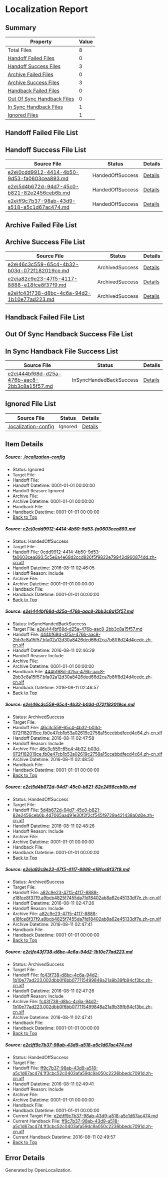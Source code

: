 # <a name='report-top'></a> Localization Report

## Summary
 Property | Value 
 -------- | ----- 
 Total Files | 8
[ Handoff Failed Files ](#handoff-failed-list)| 0
[ Handoff Success Files ](#handoff-success-list)| 3
[ Archive Failed Files ](#archive-failed-list)| 0
[ Archive Success Files ](#archive-success-list)| 3
[ Handback Failed Files ](#handback-failed-list)| 0
[ Out Of Sync Handback Files ](#outofsync-handback-success-list)| 0
[ In Sync Handback Files ](#insync-handback-success-list)| 1
[ Ignored Files ](#ignored-list)| 1

## <a name='handoff-failed-list'></a> Handoff Failed File List

## <a name='handoff-success-list'></a> Handoff Success File List
 Source File | Status | Details 
 ----------- | ------ | ------- 
 [e2e\0cdd9912-4414-4b50-9d53-fa0603cea893.md](https://github.com/OpenLocalizationTestOrg/oltest/blob/fb1ade7660afcb8904db0ee9140acc13016925b4/e2e/0cdd9912-4414-4b50-9d53-fa0603cea893.md) | HandedOffSuccess | [Details](#45aa3a69629fbb61679ce8ef9dc92546810059401)
 [e2e\5d4b672d-94d7-45c0-b821-82e2456ceb6b.md](https://github.com/OpenLocalizationTestOrg/oltest/blob/0e1b339806f6cf14f9f115838f813cbc90f0a304/e2e/5d4b672d-94d7-45c0-b821-82e2456ceb6b.md) | HandedOffSuccess | [Details](#06f9379c69290aa22b2733de07e0e73e4fd811044)
 [e2e\ff9c7b37-98ab-43d9-a518-a5c1d67ac474.md](https://github.com/OpenLocalizationTestOrg/oltest/blob/5daec2749c0b2784ea5d67b951ce709c8c6a6b5c/e2e/ff9c7b37-98ab-43d9-a518-a5c1d67ac474.md) | HandedOffSuccess | [Details](#9312528b7f8b3b5ba7c1433e85fa7c07bbf454c67)

## <a name='archive-failed-list'></a> Archive Failed File List

## <a name='archive-success-list'></a> Archive Success File List
 Source File | Status | Details 
 ----------- | ------ | ------- 
 [e2e\46c3c559-65c4-4b32-b03d-072f182019ce.md](https://github.com/OpenLocalizationTestOrg/oltest/blob/bf3e4665a6e595e4f70e1cac48093d13dd2ec1bb/e2e/46c3c559-65c4-4b32-b03d-072f182019ce.md) | ArchivedSuccess | [Details](#dba8081603ac5120e9dfcc5af111300d4892dd183)
 [e2e\a82c9e23-47f5-4117-8888-e18fce8f37f9.md](https://github.com/OpenLocalizationTestOrg/oltest/blob/d1cdb9e6edea9d13ecbd3689cdc40c5127a30866/e2e/a82c9e23-47f5-4117-8888-e18fce8f37f9.md) | ArchivedSuccess | [Details](#a7c9e9e4698c56da0daa12ecdc95a52553a5ac065)
 [e2e\fc43f738-d8bc-4c6a-94d2-1b10e77ad223.md](https://github.com/OpenLocalizationTestOrg/oltest/blob/d1cdb9e6edea9d13ecbd3689cdc40c5127a30866/e2e/fc43f738-d8bc-4c6a-94d2-1b10e77ad223.md) | ArchivedSuccess | [Details](#a554850dcb562bd5a672323fb8b41ee4731924ea6)

## <a name='handback-failed-list'></a> Handback Failed File List

## <a name='outofsync-handback-success-list'></a> Out Of Sync Handback Success File List

## <a name='insync-handback-success-list'></a> In Sync Handback File Success List
 Source File | Status | Details 
 ----------- | ------ | ------- 
 [e2e\444bf68d-d25a-476b-aac8-2bb3c8a15f57.md](https://github.com/OpenLocalizationTestOrg/oltest/blob/3b93d1b9b3ca0c21ea91dfac2d2f514ace42ce49/e2e/444bf68d-d25a-476b-aac8-2bb3c8a15f57.md) | InSyncHandedBackSuccess | [Details](#f876ffe869c454489e5f9a3d16c73434fa0229012)

## <a name='ignored-list'></a> Ignored File List
 Source File | Status | Details 
 ----------- | ------ | ------- 
 [.localization-config](https://github.com/OpenLocalizationTestOrg/oltest/blob/5daec2749c0b2784ea5d67b951ce709c8c6a6b5c/.localization-config) | Ignored | [Details](#3d4f252ac210baf56311d7e97dcc2db10974dbd20)

## Item Details
##### <a name='3d4f252ac210baf56311d7e97dcc2db10974dbd20'></a> Source: [.localization-config](https://github.com/OpenLocalizationTestOrg/oltest/blob/5daec2749c0b2784ea5d67b951ce709c8c6a6b5c/.localization-config)
* Status: Ignored
* Target File: 
* Handoff File: 
* Handoff Datetime: 0001-01-01 00:00:00
* Handoff Reason: Ignored
* Archive File: 
* Archive Datetime: 0001-01-01 00:00:00
* Handback File: 
* Handback Datetime: 0001-01-01 00:00:00
* [Back to Top](#report-top)

##### <a name='45aa3a69629fbb61679ce8ef9dc92546810059401'></a> Source: [e2e\0cdd9912-4414-4b50-9d53-fa0603cea893.md](https://github.com/OpenLocalizationTestOrg/oltest/blob/fb1ade7660afcb8904db0ee9140acc13016925b4/e2e/0cdd9912-4414-4b50-9d53-fa0603cea893.md)
* Status: HandedOffSuccess
* Target File: 
* Handoff File: [0cdd9912-4414-4b50-9d53-fa0603cea893.5c5e6a4e68d2ccd926f5f9822e79942d960874dd.zh-cn.xlf](https://github.com/OpenLocalizationTestOrg/olhandoff-e2e/blob/f1e6a4671e8bb9ed2c64aa64a50fab04f579a444/ol-handoff/OpenLocalizationTestOrg/ol-test-zhcn/ci/ht/0cdd9912-4414-4b50-9d53-fa0603cea893.5c5e6a4e68d2ccd926f5f9822e79942d960874dd.zh-cn.xlf)
* Handoff Datetime: 2016-08-11 02:46:05
* Handoff Reason: Include
* Archive File: 
* Archive Datetime: 0001-01-01 00:00:00
* Handback File: 
* Handback Datetime: 0001-01-01 00:00:00
* [Back to Top](#report-top)

##### <a name='f876ffe869c454489e5f9a3d16c73434fa0229012'></a> Source: [e2e\444bf68d-d25a-476b-aac8-2bb3c8a15f57.md](https://github.com/OpenLocalizationTestOrg/oltest/blob/3b93d1b9b3ca0c21ea91dfac2d2f514ace42ce49/e2e/444bf68d-d25a-476b-aac8-2bb3c8a15f57.md)
* Status: InSyncHandedBackSuccess
* Target File: [e2e\444bf68d-d25a-476b-aac8-2bb3c8a15f57.md](https://github.com/OpenLocalizationTestOrg/ol-test-zhcn/blob/ddacca96baa3e14578f1675b6d9a3c7b0581bd89/e2e/444bf68d-d25a-476b-aac8-2bb3c8a15f57.md)
* Handoff File: [444bf68d-d25a-476b-aac8-2bb3c8a15f57.bfa02a12d30a8426ded66d2ca7b8ff8d24d4cedc.zh-cn.xlf](https://github.com/OpenLocalizationTestOrg/olhandoff-e2e/blob/d434ce7abf9d0b9591cccdad3b59961a0550cfca/ol-handoff/OpenLocalizationTestOrg/ol-test-zhcn/ci/ht/444bf68d-d25a-476b-aac8-2bb3c8a15f57.bfa02a12d30a8426ded66d2ca7b8ff8d24d4cedc.zh-cn.xlf)
* Handoff Datetime: 2016-08-11 02:46:29
* Handoff Reason: Include
* Archive File: 
* Archive Datetime: 0001-01-01 00:00:00
* Handback File: [444bf68d-d25a-476b-aac8-2bb3c8a15f57.bfa02a12d30a8426ded66d2ca7b8ff8d24d4cedc.zh-cn.xlf](https://github.com/OpenLocalizationTestOrg/olhandback-e2e/blob/af69a964083cf61b956d6931ce62d4bdfb1b61bc/ol-handback/OpenLocalizationTestOrg/ol-test-zhcn/ci/ht/444bf68d-d25a-476b-aac8-2bb3c8a15f57.bfa02a12d30a8426ded66d2ca7b8ff8d24d4cedc.zh-cn.xlf)
* Handback Datetime: 2016-08-11 02:46:57
* [Back to Top](#report-top)

##### <a name='dba8081603ac5120e9dfcc5af111300d4892dd183'></a> Source: [e2e\46c3c559-65c4-4b32-b03d-072f182019ce.md](https://github.com/OpenLocalizationTestOrg/oltest/blob/bf3e4665a6e595e4f70e1cac48093d13dd2ec1bb/e2e/46c3c559-65c4-4b32-b03d-072f182019ce.md)
* Status: ArchivedSuccess
* Target File: 
* Handoff File: [46c3c559-65c4-4b32-b03d-072f182019ce.fb0e47cb1b53a02619c2758a15ccebbdfecd4c64.zh-cn.xlf](https://github.com/OpenLocalizationTestOrg/olhandoff-e2e/blob/0089e0e23b5b2f8370a8bd70b4fa0e5845fc7a34/ol-handoff/OpenLocalizationTestOrg/ol-test-zhcn/ci/ht/46c3c559-65c4-4b32-b03d-072f182019ce.fb0e47cb1b53a02619c2758a15ccebbdfecd4c64.zh-cn.xlf)
* Handoff Datetime: 2016-08-11 02:47:58
* Handoff Reason: Include
* Archive File: [46c3c559-65c4-4b32-b03d-072f182019ce.fb0e47cb1b53a02619c2758a15ccebbdfecd4c64.zh-cn.xlf](https://github.com/OpenLocalizationTestOrg/olhandoff-e2e/blob/78f5805335122e4c53c8896cede1d11741877894/ol-archive/OpenLocalizationTestOrg/ol-test-zhcn/ci/ht/46c3c559-65c4-4b32-b03d-072f182019ce.fb0e47cb1b53a02619c2758a15ccebbdfecd4c64.zh-cn.xlf)
* Archive Datetime: 2016-08-11 02:48:50
* Handback File: 
* Handback Datetime: 0001-01-01 00:00:00
* [Back to Top](#report-top)

##### <a name='06f9379c69290aa22b2733de07e0e73e4fd811044'></a> Source: [e2e\5d4b672d-94d7-45c0-b821-82e2456ceb6b.md](https://github.com/OpenLocalizationTestOrg/oltest/blob/0e1b339806f6cf14f9f115838f813cbc90f0a304/e2e/5d4b672d-94d7-45c0-b821-82e2456ceb6b.md)
* Status: HandedOffSuccess
* Target File: 
* Handoff File: [5d4b672d-94d7-45c0-b821-82e2456ceb6b.4d7065aad91e30f2f2cf545f9729a421438a0d0e.zh-cn.xlf](https://github.com/OpenLocalizationTestOrg/olhandoff-e2e/blob/df6eeba4e012a12bc0eedda51c0836a639fb7a3d/ol-handoff/OpenLocalizationTestOrg/ol-test-zhcn/ci/ht/5d4b672d-94d7-45c0-b821-82e2456ceb6b.4d7065aad91e30f2f2cf545f9729a421438a0d0e.zh-cn.xlf)
* Handoff Datetime: 2016-08-11 02:48:26
* Handoff Reason: Include
* Archive File: 
* Archive Datetime: 0001-01-01 00:00:00
* Handback File: 
* Handback Datetime: 0001-01-01 00:00:00
* [Back to Top](#report-top)

##### <a name='a7c9e9e4698c56da0daa12ecdc95a52553a5ac065'></a> Source: [e2e\a82c9e23-47f5-4117-8888-e18fce8f37f9.md](https://github.com/OpenLocalizationTestOrg/oltest/blob/d1cdb9e6edea9d13ecbd3689cdc40c5127a30866/e2e/a82c9e23-47f5-4117-8888-e18fce8f37f9.md)
* Status: ArchivedSuccess
* Target File: 
* Handoff File: [a82c9e23-47f5-4117-8888-e18fce8f37f9.a9bcb4825f7455da7fd18402ab8a62e45133df7e.zh-cn.xlf](https://github.com/OpenLocalizationTestOrg/olhandoff-e2e/blob/485b356a9c57117a0dab15a0132785ee6a9782d8/ol-handoff/OpenLocalizationTestOrg/ol-test-zhcn/ci/ht/a82c9e23-47f5-4117-8888-e18fce8f37f9.a9bcb4825f7455da7fd18402ab8a62e45133df7e.zh-cn.xlf)
* Handoff Datetime: 2016-08-11 02:47:26
* Handoff Reason: Include
* Archive File: [a82c9e23-47f5-4117-8888-e18fce8f37f9.a9bcb4825f7455da7fd18402ab8a62e45133df7e.zh-cn.xlf](https://github.com/OpenLocalizationTestOrg/olhandoff-e2e/blob/6c379e3d4e4895eed9a35cecf0993517e04b0a9b/ol-archive/OpenLocalizationTestOrg/ol-test-zhcn/ci/ht/a82c9e23-47f5-4117-8888-e18fce8f37f9.a9bcb4825f7455da7fd18402ab8a62e45133df7e.zh-cn.xlf)
* Archive Datetime: 2016-08-11 02:47:41
* Handback File: 
* Handback Datetime: 0001-01-01 00:00:00
* [Back to Top](#report-top)

##### <a name='a554850dcb562bd5a672323fb8b41ee4731924ea6'></a> Source: [e2e\fc43f738-d8bc-4c6a-94d2-1b10e77ad223.md](https://github.com/OpenLocalizationTestOrg/oltest/blob/d1cdb9e6edea9d13ecbd3689cdc40c5127a30866/e2e/fc43f738-d8bc-4c6a-94d2-1b10e77ad223.md)
* Status: ArchivedSuccess
* Target File: 
* Handoff File: [fc43f738-d8bc-4c6a-94d2-1b10e77ad223.002dbb0f6bb077115499848a21a9b39fb94cf3bc.zh-cn.xlf](https://github.com/OpenLocalizationTestOrg/olhandoff-e2e/blob/485b356a9c57117a0dab15a0132785ee6a9782d8/ol-handoff/OpenLocalizationTestOrg/ol-test-zhcn/ci/ht/fc43f738-d8bc-4c6a-94d2-1b10e77ad223.002dbb0f6bb077115499848a21a9b39fb94cf3bc.zh-cn.xlf)
* Handoff Datetime: 2016-08-11 02:47:26
* Handoff Reason: Include
* Archive File: [fc43f738-d8bc-4c6a-94d2-1b10e77ad223.002dbb0f6bb077115499848a21a9b39fb94cf3bc.zh-cn.xlf](https://github.com/OpenLocalizationTestOrg/olhandoff-e2e/blob/6c379e3d4e4895eed9a35cecf0993517e04b0a9b/ol-archive/OpenLocalizationTestOrg/ol-test-zhcn/ci/ht/fc43f738-d8bc-4c6a-94d2-1b10e77ad223.002dbb0f6bb077115499848a21a9b39fb94cf3bc.zh-cn.xlf)
* Archive Datetime: 2016-08-11 02:47:41
* Handback File: 
* Handback Datetime: 0001-01-01 00:00:00
* [Back to Top](#report-top)

##### <a name='9312528b7f8b3b5ba7c1433e85fa7c07bbf454c67'></a> Source: [e2e\ff9c7b37-98ab-43d9-a518-a5c1d67ac474.md](https://github.com/OpenLocalizationTestOrg/oltest/blob/5daec2749c0b2784ea5d67b951ce709c8c6a6b5c/e2e/ff9c7b37-98ab-43d9-a518-a5c1d67ac474.md)
* Status: HandedOffSuccess
* Target File: 
* Handoff File: [ff9c7b37-98ab-43d9-a518-a5c1d67ac474.1f3cbc52c0403afa59dc9a050c2236bbedc7091d.zh-cn.xlf](https://github.com/OpenLocalizationTestOrg/olhandoff-e2e/blob/598e5db84b38b75f855acec0808377c6edd8ed4b/ol-handoff/OpenLocalizationTestOrg/ol-test-zhcn/ci/ht/ff9c7b37-98ab-43d9-a518-a5c1d67ac474.1f3cbc52c0403afa59dc9a050c2236bbedc7091d.zh-cn.xlf)
* Handoff Datetime: 2016-08-11 02:49:41
* Handoff Reason: Include
* Archive File: 
* Archive Datetime: 0001-01-01 00:00:00
* Handback File: 
* Handback Datetime: 0001-01-01 00:00:00
* Current Target File: [e2e\ff9c7b37-98ab-43d9-a518-a5c1d67ac474.md](https://github.com/OpenLocalizationTestOrg/ol-test-zhcn/blob/369a51d35e8a4dbb5503b4597ae47d795c4d4089/e2e/ff9c7b37-98ab-43d9-a518-a5c1d67ac474.md)
* Current Handback File: [ff9c7b37-98ab-43d9-a518-a5c1d67ac474.1f3cbc52c0403afa59dc9a050c2236bbedc7091d.zh-cn.xlf](https://github.com/OpenLocalizationTestOrg/olhandback-e2e/blob/d0a9c58a9fb5254f663ba1a96b6c0b37a7058517/ol-handback/OpenLocalizationTestOrg/ol-test-zhcn/ci/ht/ff9c7b37-98ab-43d9-a518-a5c1d67ac474.1f3cbc52c0403afa59dc9a050c2236bbedc7091d.zh-cn.xlf)
* Current Handback Datetime: 2016-08-11 02:49:57
* [Back to Top](#report-top)


## Error Details

Generated by OpenLocalization.
